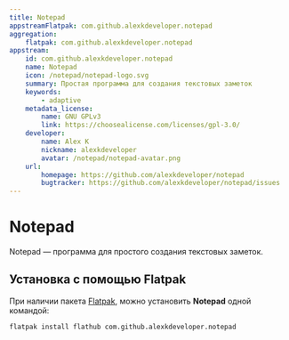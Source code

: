 ```yaml
---
title: Notepad
appstreamFlatpak: com.github.alexkdeveloper.notepad
aggregation:
    flatpak: com.github.alexkdeveloper.notepad
appstream:
    id: com.github.alexkdeveloper.notepad
    name: Notepad
    icon: /notepad/notepad-logo.svg
    summary: Простая программа для создания текстовых заметок
    keywords:
        - adaptive
    metadata_license:
        name: GNU GPLv3
        link: https://choosealicense.com/licenses/gpl-3.0/
    developer:
        name: Alex K 
        nickname: alexkdeveloper
        avatar: /notepad/notepad-avatar.png
    url:
        homepage: https://github.com/alexkdeveloper/notepad
        bugtracker: https://github.com/alexkdeveloper/notepad/issues
---
```




# Notepad

Notepad — программа для простого создания текстовых заметок.

## Установка c помощью Flatpak

При наличии пакета [Flatpak](/flatpak), можно установить **Notepad** одной командой:

```shell
flatpak install flathub com.github.alexkdeveloper.notepad
```

<!--@include: ./parts/install/software-flatpak.md-->
